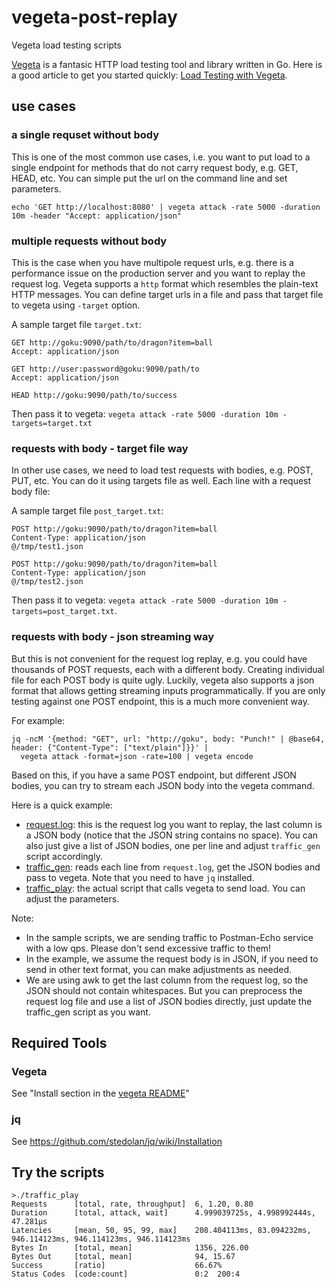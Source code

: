 # vegeta-post-replay
Vegeta load testing scripts

[Vegeta](https://github.com/tsenart/vegeta) is a fantasic HTTP load testing tool and library written in Go. Here is a good article to get you started quickly: [Load Testing with Vegeta](https://www.scaleway.com/en/docs/vegeta-load-testing/).

## use cases
### a single requset without body
This is one of the most common use cases, i.e. you want to put load to a single endpoint for methods that do not carry request body, e.g. GET, HEAD, etc. You can simple put the url on the command line and set parameters.
```
echo 'GET http://localhost:8080' | vegeta attack -rate 5000 -duration 10m -header "Accept: application/json"
```

### multiple requests without body
This is the case when you have multipole request urls, e.g. there is a performance issue on the production server and you want to replay the request log. Vegeta supports a `http` format which resembles the plain-text HTTP messages. You can define target urls in a file and pass that target file to vegeta using `-target` option.

A sample target file `target.txt`:
```
GET http://goku:9090/path/to/dragon?item=ball
Accept: application/json

GET http://user:password@goku:9090/path/to
Accept: application/json

HEAD http://goku:9090/path/to/success
```

Then pass it to vegeta: `vegeta attack -rate 5000 -duration 10m -targets=target.txt`

### requests with body - target file way
In other use cases, we need to load test requests with bodies, e.g. POST, PUT, etc. You can do it using targets file as well. Each line with a request body file:

A sample target file `post_target.txt`:
```
POST http://goku:9090/path/to/dragon?item=ball
Content-Type: application/json
@/tmp/test1.json

POST http://goku:9090/path/to/dragon?item=ball
Content-Type: application/json
@/tmp/test2.json
```

Then pass it to vegeta: `vegeta attack -rate 5000 -duration 10m -targets=post_target.txt`.

### requests with body - json streaming way
But this is not convenient for the request log replay, e.g. you could have thousands of POST requests, each with a different body. Creating individual file for each POST body is quite ugly. Luckily, vegeta also supports a json format that allows getting streaming inputs programmatically. If you are only testing against one POST endpoint, this is a much more convenient way.

For example:
```
jq -ncM '{method: "GET", url: "http://goku", body: "Punch!" | @base64, header: {"Content-Type": ["text/plain"]}}' |
  vegeta attack -format=json -rate=100 | vegeta encode
```

Based on this, if you have a same POST endpoint, but different JSON bodies, you can try to stream each JSON body into the vegeta command.

Here is a quick example:
   * [request.log](request.log): this is the request log you want to replay, the last column is a JSON body (notice that the JSON string contains no space). You can also just give a list of JSON bodies, one per line and adjust `traffic_gen` script accordingly.
   * [traffic_gen](traffic_gen): reads each line from `request.log`, get the JSON bodies and pass to vegeta. Note that you need to have `jq` installed.
   * [traffic_play](traffic_play): the actual script that calls vegeta to send load. You can adjust the parameters.

Note:
   * In the sample scripts, we are sending traffic to Postman-Echo service with a low qps. Please don't send excessive traffic to them!
   * In the example, we assume the request body is in JSON, if you need to send in other text format, you can make adjustments as needed.
   * We are using awk to get the last column from the request log, so the JSON should not contain whitespaces. But you can preprocess the request log file and use a list of JSON bodies directly, just update the traffic_gen script as you want.

## Required Tools
### Vegeta
See "Install section in the [vegeta README](https://github.com/tsenart/vegeta/blob/master/README.md)"

### jq
See https://github.com/stedolan/jq/wiki/Installation

## Try the scripts
```
>./traffic_play
Requests      [total, rate, throughput]  6, 1.20, 0.80
Duration      [total, attack, wait]      4.999039725s, 4.998992444s, 47.281µs
Latencies     [mean, 50, 95, 99, max]    208.404113ms, 83.094232ms, 946.114123ms, 946.114123ms, 946.114123ms
Bytes In      [total, mean]              1356, 226.00
Bytes Out     [total, mean]              94, 15.67
Success       [ratio]                    66.67%
Status Codes  [code:count]               0:2  200:4 
```